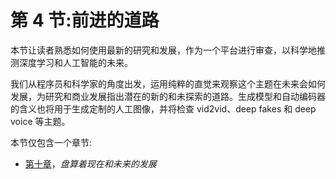 <link href="Styles/Style00.css" rel="stylesheet" type="text/css"> <link href="Styles/Style01.css" rel="stylesheet" type="text/css"> <link href="Styles/Style02.css" rel="stylesheet" type="text/css"> <link href="Styles/Style03.css" rel="stylesheet" type="text/css">     

# 第 4 节:前进的道路

本节让读者熟悉如何使用最新的研究和发展，作为一个平台进行审查，以科学地推测深度学习和人工智能的未来。

我们从程序员和科学家的角度出发，运用纯粹的直觉来观察这个主题在未来会如何发展，为研究和商业发展指出潜在的新的和未探索的道路。生成模型和自动编码器的含义也将用于生成定制的人工图像，并将检查 vid2vid、deep fakes 和 deep voice 等主题。

本节仅包含一个章节:

*   [第十章](cd18f9ea-65ed-4ebd-af06-0403d3774be1.xhtml)，*盘算着现在和未来的发展*